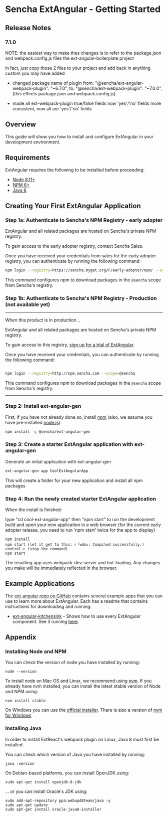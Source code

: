 # Sencha ExtAngular - Getting Started

## Release Notes

### 7.1.0

NOTE: the easiest way to make thes changes is to refer to the package.json
and webpack.config.js files the ext-angular-boilerplate project

in fact, just copy those 2 files to your project and add back in anything custom
you may have added

* changed package name of plugin
  from: "@sencha/ext-angular-webpack-plugin": "~6.7.0",
  to: "@sencha/ext-webpack-plugin": "~7.0.0",
  (this effects package.json and webpack.config.js)

* made all ext-webpack-plugin true/false fields now 'yes'/'no' fields
  more consistent, now all are 'yes'/'no' fields


## Overview

This guide will show you how to install and configure ExtAngular in your development environment.

## Requirements

ExtAngular requires the following to be installed before proceeding:

* [Node 8.11+](#getting_started_-_installing_node_and_npm)
* [NPM 6+](#getting_started_-_installing_node_and_npm)
* [Java 8](#getting_started_-_installing_java)

## Creating Your First ExtAngular Application

### Step 1a: Authenticate to Sencha's NPM Registry - early adopter

ExtAngular and all related packages are hosted on Sencha's private NPM registry. 

To gain access to the early adopter registry, contact Sencha Sales.

Once you have received your credentials from sales for the early adopter registry, 
you can authenticate by running the following command:

```bash
npm login --registry=https://sencha.myget.org/F/early-adopter/npm/ --scope=@sencha
```

This command configures npm to download packages in the `@sencha` scope from Sencha's registry.

### Step 1b: Authenticate to Sencha's NPM Registry - Production (not available yet)


*************
When this product is in production...

ExtAngular and all related packages are hosted on Sencha's private NPM registry. 

To gain access to this registry, [sign up for a trial of ExtAngular](https://www.sencha.com/products/extangular/evaluate).  

Once you have received your credentials, you can authenticate by running the following command:

```bash

npm login --registry=http://npm.sencha.com --scope=@sencha

```

This command configures npm to download packages in the `@sencha` scope from Sencha's registry.
*************



### Step 2: Install ext-angular-gen

First, if you have not already done so, install [npm](https://www.npmjs.com/) (also, we assume you have pre-installed [node.js](https://nodejs.org/)).

```bash
npm install -g @sencha/ext-angular-gen
```

### Step 3: Create a starter ExtAngular application with ext-angular-gen

Generate an initial application with ext-angular-gen

```bash
ext-angular-gen app CoolExtAngularApp
```

This will create a folder for your new application and install all npm packages

### Step 4: Run the newly created starter ExtAngular application

When the install is finished:

type "cd cool-ext-angular-app" then "npm start" to run the development build and open your new application in a web browser
(for the current early adopter release, you need to run 'npm start' twice for the app to display)

```
npm install
npm start (let it get to this: ℹ ｢wdm｣: Compiled successfully.)
control-c (stop the command)
npm start
```

The resulting app uses webpack-dev-server and hot-loading. Any changes you make will be immediately reflected in the browser.

## Example Applications

The [ext-angular repo on GitHub](https://github.com/sencha/ext-angular) contains several example apps that you can use to learn more about ExtAngular.  Each has a readme that contains instructions for downloading and running:

* [ext-angular-kitchensink](https://github.com/sencha/ext-angular/tree/ext-angular-6.7.x/packages/ext-angular-kitchensink) - Shows how to use every ExtAngular component. See it running [here](https://examples.sencha.com/ExtAngular/6.7.0/kitchensink/).

## Appendix

### Installing Node and NPM

You can check the version of node you have installed by running:

```
node --version
```

 To install node on Mac OS and Linux, we recommend using [nvm](https://github.com/creationix/nvm#installation).  If you already have nvm installed, you can install the latest stable version of Node and NPM using:

 ```
 nvm install stable
 ```

 On Windows you can use the [official installer](https://nodejs.org/en/download/).  There is also a version of [nvm for Windows](https://github.com/coreybutler/nvm-windows)

### Installing Java

In order to install ExtReact's webpack plugin on Linux, Java 8 must first be installed. 

You can check which version of Java you have installed by running:

```
java -version
```

On Debian-based platforms, you can install OpenJDK using:

```
sudo apt-get install openjdk-8-jdk
```

... or you can install Oracle's JDK using:

```
sudo add-apt-repository ppa:webupd8team/java -y
sudo apt-get update
sudo apt-get install oracle-java8-installer
```
